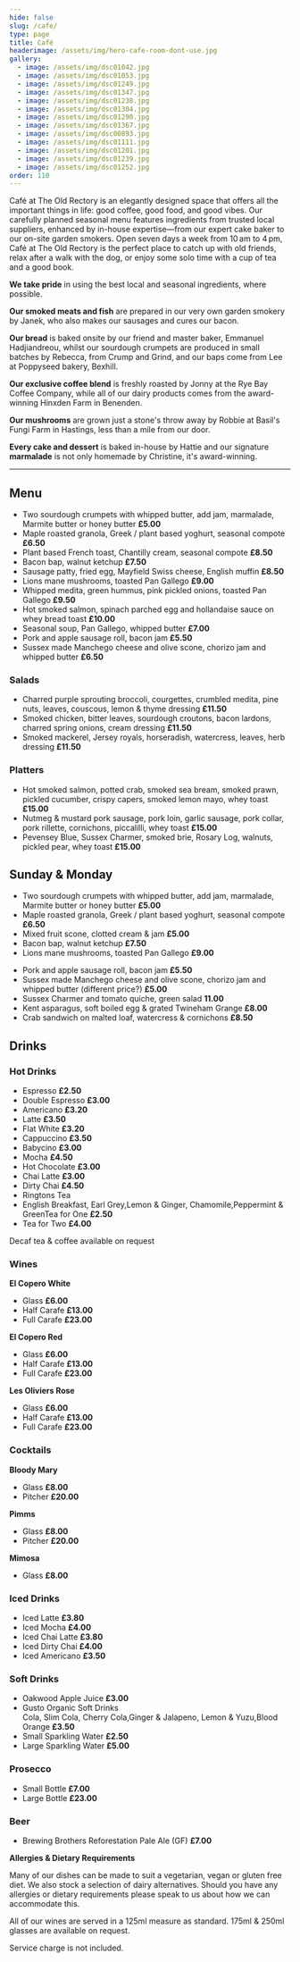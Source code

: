 ```yaml
---
hide: false
slug: /cafe/
type: page
title: Café
headerimage: /assets/img/hero-cafe-room-dont-use.jpg
gallery:
  - image: /assets/img/dsc01042.jpg
  - image: /assets/img/dsc01053.jpg
  - image: /assets/img/dsc01249.jpg
  - image: /assets/img/dsc01347.jpg
  - image: /assets/img/dsc01238.jpg
  - image: /assets/img/dsc01304.jpg
  - image: /assets/img/dsc01290.jpg
  - image: /assets/img/dsc01367.jpg
  - image: /assets/img/dsc00893.jpg
  - image: /assets/img/dsc01111.jpg
  - image: /assets/img/dsc01201.jpg
  - image: /assets/img/dsc01239.jpg
  - image: /assets/img/dsc01252.jpg
order: 110
---
```

Café at The Old Rectory is an elegantly designed space that offers all the important things in life: good coffee, good food, and good vibes. Our carefully planned seasonal menu features ingredients from trusted local suppliers, enhanced by in-house expertise—from our expert cake baker to our on-site garden smokers. Open seven days a week from 10 am to 4 pm, Café at The Old Rectory is the perfect place to catch up with old friends, relax after a walk with the dog, or enjoy some solo time with a cup of tea and a good book.

**We take pride** in using the best local and seasonal ingredients, where possible.

**Our smoked meats and fish** are prepared in our very own garden smokery by Janek, who also makes our sausages and cures our bacon.

**Our bread** is baked onsite by our friend and master baker, Emmanuel Hadjiandreou, whilst our sourdough crumpets are produced in small batches by Rebecca, from Crump and Grind, and our baps come from Lee at Poppyseed bakery, Bexhill.

**Our exclusive coffee blend** is freshly roasted by Jonny at the Rye Bay Coffee Company, while all of our dairy products comes from the award-winning Hinxden Farm in Benenden.

**Our mushrooms** are grown just a stone's throw away by Robbie at Basil's Fungi Farm in Hastings, less than a mile from our door.

**Every cake and dessert** is baked in-house by Hattie and our signature **marmalade** is not only homemade by Christine, it's award-winning.

<hr/>

## Menu

<div class="menu">
<div class="menu-col">

* Two sourdough crumpets with whipped butter, add jam, marmalade, Marmite butter or honey butter **£5.00**
* Maple roasted granola, Greek / plant based yoghurt, seasonal compote **£6.50**
* Plant based French toast, Chantilly cream, seasonal compote **£8.50**
* Bacon bap, walnut ketchup **£7.50**
* Sausage patty, fried egg, Mayfield Swiss cheese, English muffin **£8.50**
* Lions mane mushrooms, toasted Pan Gallego **£9.00**
* Whipped medita, green hummus, pink pickled onions, toasted Pan Gallego **£9.50**
* Hot smoked salmon, spinach parched egg and hollandaise sauce on whey bread toast **£10.00**
* Seasonal soup, Pan Gallego, whipped butter **£7.00**
* Pork and apple sausage roll, bacon jam **£5.50**
* Sussex made Manchego cheese and olive scone, chorizo jam and whipped butter **£6.50**

</div>
<div class="menu-col">

### Salads

* Charred purple sprouting broccoli, courgettes, crumbled medita, pine nuts, leaves, couscous, lemon & thyme dressing **£11.50**
* Smoked chicken, bitter leaves, sourdough croutons, bacon lardons, charred spring onions, cream dressing **£11.50**
* Smoked mackerel, Jersey royals, horseradish, watercress, leaves, herb dressing **£11.50**

### Platters

* Hot smoked salmon, potted crab, smoked sea bream, smoked prawn, pickled cucumber, crispy capers, smoked lemon mayo, whey toast **£15.00**
* Nutmeg & mustard pork sausage, pork loin, garlic sausage, pork collar, pork rillette, cornichons, piccalilli, whey toast **£15.00**
* Pevensey Blue, Sussex Charmer, smoked brie, Rosary Log, walnuts, pickled pear, whey toast **£15.00**

</div>
</div>

## Sunday & Monday

<div class="menu">
<div class="menu-col">

* Two sourdough crumpets with whipped butter, add jam, marmalade, Marmite butter or honey butter **£5.00**
* Maple roasted granola, Greek / plant based yoghurt, seasonal compote **£6.50**
* Mixed fruit scone, clotted cream & jam **£5.00**
* Bacon bap, walnut ketchup **£7.50**
* Lions mane mushrooms, toasted Pan Gallego **£9.00**

</div>
<div class="menu-col">

* Pork and apple sausage roll, bacon jam **£5.50**
* Sussex made Manchego cheese and olive scone, chorizo jam and whipped butter (different price?) **£5.00**
* Sussex Charmer and tomato quiche, green salad **11.00**
* Kent asparagus, soft boiled egg & grated Twineham Grange **£8.00**
* Crab sandwich on malted loaf, watercress & cornichons **£8.50**

</div>
</div>

## Drinks

<div class="menu">

### Hot Drinks

* Espresso **£2.50**
* Double Espresso **£3.00**
* Americano **£3.20**
* Latte **£3.50**
* Flat White **£3.20**
* Cappuccino **£3.50**
* Babycino **£3.00**
* Mocha **£4.50**
* Hot Chocolate **£3.00**
* Chai Latte **£3.00**
* Dirty Chai **£4.50**
* Ringtons Tea
* English Breakfast, Earl Grey,Lemon & Ginger, Chamomile,Peppermint & GreenTea for One **£2.50**
* Tea for Two **£4.00**

Decaf tea & coffee available on request

### Wines

**El Copero White**

* Glass **£6.00**
* Half Carafe **£13.00**
* Full Carafe **£23.00**

**El Copero Red**

* Glass **£6.00**
* Half Carafe **£13.00**
* Full Carafe **£23.00**

**Les Oliviers Rose**

* Glass **£6.00**
* Half Carafe **£13.00**
* Full Carafe **£23.00**

### Cocktails

**Bloody Mary**

* Glass **£8.00**
* Pitcher **£20.00**

**Pimms**

* Glass **£8.00**
* Pitcher **£20.00**

**Mimosa**

* Glass **£8.00**

### Iced Drinks

* Iced Latte **£3.80**
* Iced Mocha **£4.00**
* Iced Chai Latte **£3.80**
* Iced Dirty Chai **£4.00**
* Iced Americano **£3.50**

### Soft Drinks

* Oakwood Apple Juice **£3.00**
* Gusto Organic Soft Drinks\
  Cola, Slim Cola, Cherry Cola,Ginger & Jalapeno, Lemon & Yuzu,Blood Orange **£3.50**
* Small Sparkling Water **£2.50**
* Large Sparkling Water **£5.00**

### Prosecco

* Small Bottle **£7.00**
* Large Bottle **£23.00**

### Beer

* Brewing Brothers Reforestation Pale Ale (GF) **£7.00**

</div>

<div class="menu-text">

**Allergies & Dietary Requirements**

Many of our dishes can be made to suit a vegetarian, vegan or gluten free diet. We also stock a selection of dairy alternatives. Should you have any allergies or dietary requirements please speak to us about how we can accommodate this.

All of our wines are served in a 125ml measure as standard. 175ml & 250ml glasses are available on request. 

Service charge is not included.

</div>
